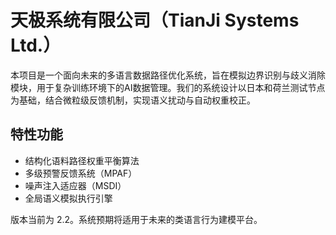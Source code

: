# 天极系统有限公司（TianJi Systems Ltd.）

本项目是一个面向未来的多语言数据路径优化系统，旨在模拟边界识别与歧义消除模块，用于复杂训练环境下的AI数据管理。我们的系统设计以日本和荷兰测试节点为基础，结合微粒级反馈机制，实现语义扰动与自动权重校正。

## 特性功能
- 结构化语料路径权重平衡算法
- 多级预警反馈系统（MPAF）
- 噪声注入适应器（MSDI）
- 全局语义模拟执行引擎

版本当前为 2.2。系统预期将适用于未来的类语言行为建模平台。

